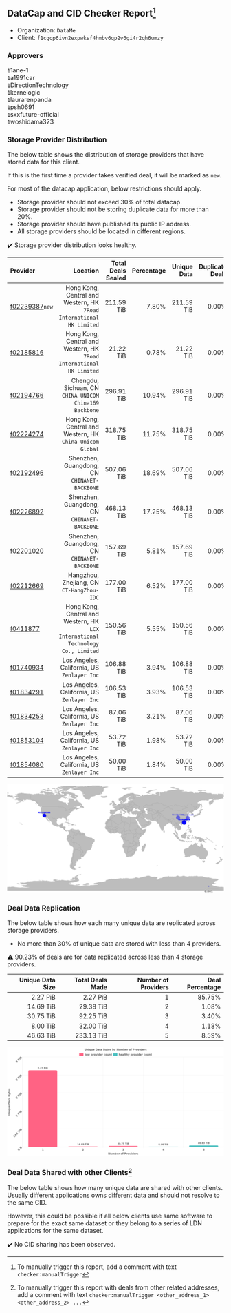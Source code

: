 ## DataCap and CID Checker Report[^1]
 - Organization: `DataMe`
 - Client: `f1cgqp6ivn2expwksf4hmbv6qp2v6gi4r2qh6umzy`
### Approvers
`1`1ane-1<br/>`1`a1991car<br/>`1`DirectionTechnology<br/>`1`kernelogic<br/>`1`laurarenpanda<br/>`1`psh0691<br/>`1`sxxfuture-official<br/>`1`woshidama323

### Storage Provider Distribution
The below table shows the distribution of storage providers that have stored data for this client.

If this is the first time a provider takes verified deal, it will be marked as `new`.

For most of the datacap application, below restrictions should apply.
 - Storage provider should not exceed 30% of total datacap.
 - Storage provider should not be storing duplicate data for more than 20%.
 - Storage provider should have published its public IP address.
 - All storage providers should be located in different regions.

✔️ Storage provider distribution looks healthy.

| Provider                                                    |                                                                           Location | Total Deals Sealed | Percentage | Unique Data | Duplicate Deals |
| :---------------------------------------------------------- | ---------------------------------------------------------------------------------: | -----------------: | ---------: | ----------: | --------------: |
| [f02239387](https://filfox.info/en/address/f02239387)`new`  |            Hong Kong, Central and Western, HK<br/>`7Road International HK Limited` |         211.59 TiB |      7.80% |  211.59 TiB |           0.00% |
| [f02185816](https://filfox.info/en/address/f02185816)       |            Hong Kong, Central and Western, HK<br/>`7Road International HK Limited` |          21.22 TiB |      0.78% |   21.22 TiB |           0.00% |
| [f02194766](https://filfox.info/en/address/f02194766)       |                          Chengdu, Sichuan, CN<br/>`CHINA UNICOM China169 Backbone` |         296.91 TiB |     10.94% |  296.91 TiB |           0.00% |
| [f02224274](https://filfox.info/en/address/f02224274)       |                       Hong Kong, Central and Western, HK<br/>`China Unicom Global` |         318.75 TiB |     11.75% |  318.75 TiB |           0.00% |
| [f02192496](https://filfox.info/en/address/f02192496)       |                                    Shenzhen, Guangdong, CN<br/>`CHINANET-BACKBONE` |         507.06 TiB |     18.69% |  507.06 TiB |           0.00% |
| [f02226892](https://filfox.info/en/address/f02226892)       |                                    Shenzhen, Guangdong, CN<br/>`CHINANET-BACKBONE` |         468.13 TiB |     17.25% |  468.13 TiB |           0.00% |
| [f02201020](https://filfox.info/en/address/f02201020)       |                                    Shenzhen, Guangdong, CN<br/>`CHINANET-BACKBONE` |         157.69 TiB |      5.81% |  157.69 TiB |           0.00% |
| [f02212669](https://filfox.info/en/address/f02212669)       |                                       Hangzhou, Zhejiang, CN<br/>`CT-HangZhou-IDC` |         177.00 TiB |      6.52% |  177.00 TiB |           0.00% |
| [f0411877](https://filfox.info/en/address/f0411877)         | Hong Kong, Central and Western, HK<br/>`LCX International Technology Co., Limited` |         150.56 TiB |      5.55% |  150.56 TiB |           0.00% |
| [f01740934](https://filfox.info/en/address/f01740934)       |                                     Los Angeles, California, US<br/>`Zenlayer Inc` |         106.88 TiB |      3.94% |  106.88 TiB |           0.00% |
| [f01834291](https://filfox.info/en/address/f01834291)       |                                     Los Angeles, California, US<br/>`Zenlayer Inc` |         106.53 TiB |      3.93% |  106.53 TiB |           0.00% |
| [f01834253](https://filfox.info/en/address/f01834253)       |                                     Los Angeles, California, US<br/>`Zenlayer Inc` |          87.06 TiB |      3.21% |   87.06 TiB |           0.00% |
| [f01853104](https://filfox.info/en/address/f01853104)       |                                     Los Angeles, California, US<br/>`Zenlayer Inc` |          53.72 TiB |      1.98% |   53.72 TiB |           0.00% |
| [f01854080](https://filfox.info/en/address/f01854080)       |                                     Los Angeles, California, US<br/>`Zenlayer Inc` |          50.00 TiB |      1.84% |   50.00 TiB |           0.00% |

<img src="https://raw.githubusercontent.com/data-preservation-programs/filplus-checker-assets/main/filecoin-project/filecoin-plus-large-datasets/issues/2026/1690344212405.png"/>

### Deal Data Replication
The below table shows how each many unique data are replicated across storage providers.

- No more than 30% of unique data are stored with less than 4 providers.

⚠️ 90.23% of deals are for data replicated across less than 4 storage providers.

| Unique Data Size | Total Deals Made | Number of Providers | Deal Percentage |
| ---------------: | ---------------: | ------------------: | --------------: |
|         2.27 PiB |         2.27 PiB |                   1 |          85.75% |
|        14.69 TiB |        29.38 TiB |                   2 |           1.08% |
|        30.75 TiB |        92.25 TiB |                   3 |           3.40% |
|         8.00 TiB |        32.00 TiB |                   4 |           1.18% |
|        46.63 TiB |       233.13 TiB |                   5 |           8.59% |

<img src="https://raw.githubusercontent.com/data-preservation-programs/filplus-checker-assets/main/filecoin-project/filecoin-plus-large-datasets/issues/2026/1690344213545.png"/>

### Deal Data Shared with other Clients[^3]
The below table shows how many unique data are shared with other clients.
Usually different applications owns different data and should not resolve to the same CID.

However, this could be possible if all below clients use same software to prepare for the exact same dataset or they belong to a series of LDN applications for the same dataset.

✔️ No CID sharing has been observed.

[^1]: To manually trigger this report, add a comment with text `checker:manualTrigger`

[^2]: Deals from those addresses are combined into this report as they are specified with `checker:manualTrigger`

[^3]: To manually trigger this report with deals from other related addresses, add a comment with text `checker:manualTrigger <other_address_1> <other_address_2> ...`
